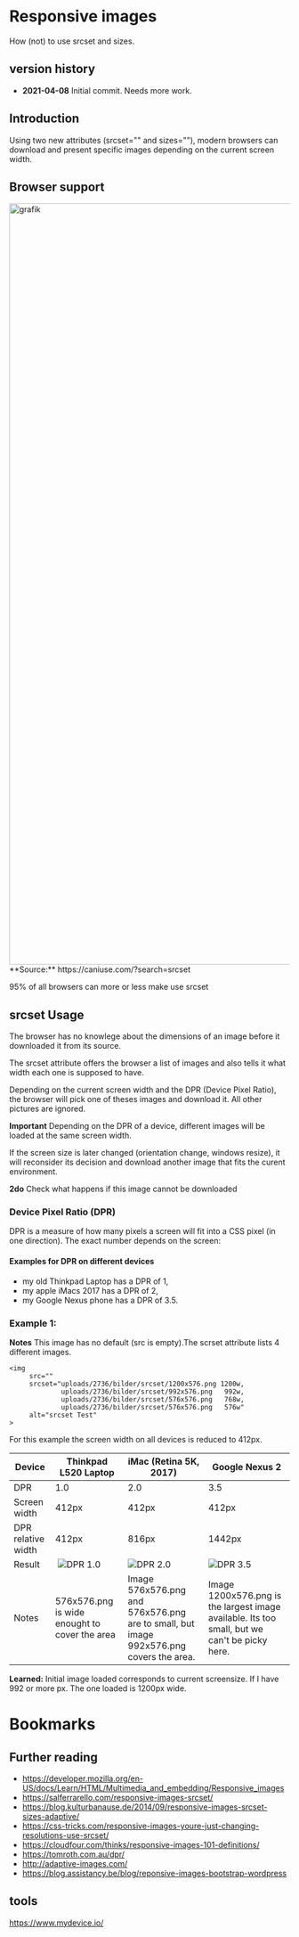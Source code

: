 # Responsive images
How (not) to use srcset and sizes. 

## version history
* **2021-04-08** Initial commit. Needs more work.

## Introduction
Using two new attributes (srcset="" and sizes=""), modern browsers can download and present specific images depending on the current screen width.

## Browser support
<img width="1367" alt="grafik" src="https://user-images.githubusercontent.com/68318893/114036064-07430280-9880-11eb-841c-2e94ddd6d654.png">
**Source:** https://caniuse.com/?search=srcset

95% of all browsers can more or less make use srcset

## srcset Usage 
The browser has no knowlege about the dimensions of an image before it downloaded it from its source.

The srcset attribute offers the browser a list of images and also tells it what width each one is supposed to have.

Depending on the current screen width and the DPR (Device Pixel Ratio), the browser will pick one of theses images and download it. All other pictures are ignored.

**Important** Depending on the DPR of a device, different images will be loaded at the same screen width.

If the screen size is later changed (orientation change, windows resize), it will reconsider its decision and download another image that fits the curent environment.

**2do** Check what happens if this image cannot be downloaded

### Device Pixel Ratio (DPR)
DPR is a measure of how many pixels a screen will fit into a CSS pixel (in one direction). The exact number depends on the screen:

#### Examples for DPR on different devices
* my old Thinkpad Laptop has a DPR of 1, 
* my apple iMacs 2017 has a DPR of 2, 
* my Google Nexus phone has a DPR of 3.5.

### Example 1:
**Notes** This image has no default (src is empty).The scrset attribute lists 4 different images.

```
<img 
     src=""
     srcset="uploads/2736/bilder/srcset/1200x576.png 1200w,
             uploads/2736/bilder/srcset/992x576.png   992w,
             uploads/2736/bilder/srcset/576x576.png   768w,
             uploads/2736/bilder/srcset/576x576.png   576w"
     alt="srcset Test"
>
```

For this example the screen width on all devices is reduced to 412px. 


| Device | Thinkpad L520 Laptop | iMac (Retina 5K, 2017) | Google Nexus 2 |
|--------|-----------------------|------------------------|----------------|
| DPR | 1.0 | 2.0 | 3.5|
| Screen width | 412px | 412px | 412px |
| DPR relative width | 412px | 816px | 1442px |
| Result | ![DPR 1.0](https://user-images.githubusercontent.com/68318893/114030528-d1e7e600-987a-11eb-907f-5734adde0b09.jpeg) | ![DPR 2.0](https://user-images.githubusercontent.com/68318893/114030534-d2807c80-987a-11eb-887b-9f415771bc9e.jpeg) | ![DPR 3.5](https://user-images.githubusercontent.com/68318893/114030537-d3191300-987a-11eb-8b82-012c0251c978.jpeg) |
| Notes | 576x576.png is wide enought to cover the area | Image 576x576.png and 576x576.png are to small, but image 992x576.png covers the area. | Image 1200x576.png is the largest image available. Its too small, but we can't be picky here. |

**Learned:** Initial image loaded corresponds to current screensize. If I have 992 or more px. The one loaded is 1200px wide. 

# Bookmarks

## Further reading
* https://developer.mozilla.org/en-US/docs/Learn/HTML/Multimedia_and_embedding/Responsive_images
* https://salferrarello.com/responsive-images-srcset/
* https://blog.kulturbanause.de/2014/09/responsive-images-srcset-sizes-adaptive/
* https://css-tricks.com/responsive-images-youre-just-changing-resolutions-use-srcset/
* https://cloudfour.com/thinks/responsive-images-101-definitions/
* https://tomroth.com.au/dpr/
* http://adaptive-images.com/
* https://blog.assistancy.be/blog/reponsive-images-bootstrap-wordpress

## tools
https://www.mydevice.io/
